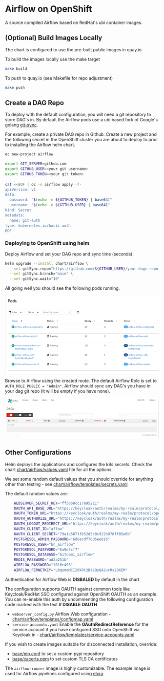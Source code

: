 # Airflow on OpenShift

A source compiled Airflow based on RedHat's ubi container images.

## (Optional) Build Images Locally

The chart is configured to use the pre-built public images in quay.io

To build the images locally use the make target

```bash
make build
```

To push to quay.io (see Makefile for repo adjustment)

```bash
make push
```

## Create a DAG Repo

To deploy with the default configuration, you will need a git repository to store DAG's in. By default the Airflow pods use a ubi based fork of Google's golang [git-sync](https://github.com/eformat/git-sync).

For example, create a private DAG repo in Github. Create a new project and the following secret in the OpenShift cluster you are about to deploy to prior to installing the Airflow helm chart.

```bash
oc new-project airflow
```

```bash
export GIT_SERVER=github.com
export GITHUB_USER=<your git username>
export GITHUB_TOKEN=<your git token>

cat <<EOF | oc -n airflow apply -f-
apiVersion: v1
data:
  password: "$(echo -n ${GITHUB_TOKEN} | base64)"
  username: "$(echo -n ${GITHUB_USER} | base64)"
kind: Secret
metadata:
  name: git-auth
type: kubernetes.io/basic-auth
EOF
```

### Deploying to OpenShift using helm

Deploy Airflow and set your DAG repo and sync time (seconds):

```bash
helm upgrade --install chart/airflow \
  --set gitSync.repo="https://github.com/${GITHUB_USER}/your-dags-repo.git" \
  --set gitSync.branch="main" \
  --set gitSync.wait="10"
```

All going well you should see the following pods running.

![airflow-pods.png](images/airflow-pods.png)

Browse to Airflow using the created route. The default Airflow Role is set to `AUTH_ROLE_PUBLIC = "Admin"`. Airflow should sync any DAG's you have in your dag git repo (it will be empty if you have none).

![airflow-empty.png](images/airflow-empty.png)

## Other Configurations

Helm deploys the applications and configures the k8s secrets. Check the chart [chart/airflow/values.yaml](chart/airflow/values.yaml) file for all the options.

We set some random default values that you should override for anything other than testing - see [chart/airflow/templates/secrets.yaml](chart/airflow/templates/secrets.yaml)

The default random values are:

```bash
    WEBSERVER_SECRET_KEY="ff5669cc17a95211"
    OAUTH_API_BASE_URL="https://keycloak/auth/realms/my-realm/protocol/openid-connect"
    OAUTH_TOKEN_URL="https://keycloak/auth/realms/my-realm/protocol/openid-connect/token"
    OAUTH_AUTHORIZE_URL="https://keycloak/auth/realms/my-realm/protocol/openid-connect/auth"
    OAUTH_LOGOUT_REDIRECT_URL="https://keycloak/auth/realms/my-realm/protocol/openid-connect/logout?client_id=aflow"
    OAUTH_CLIENT_ID="aflow"
    OAUTH_CLIENT_SECRET="79a1a5871fb52d3c0c922b878ff05e0b"
    POSTGRESQL_ADMIN_PASSWORD="6d6ecdf7805ee81b"
    POSTGRESQL_USER="bn_airflow"
    POSTGRESQL_PASSWORD="6a9e5cf7"
    POSTGRESQL_DATABASE="bitnami_airflow"
    REDIS_PASSWORD="ad2a251b"
    AIRFLOW_PASSWORD="f816c493"
    AIRFLOW_FERNETKEY="LbqumqMCI20kRt2Bt2QsQA2urRs28XEM"
```

Authentication for Airflow Web is **DISBALED** by default in the chart.

The configuration supports OAUTH against common tools like Keycloak/RedHat SSO configured against OpenShift OAUTH as an example. You can re-enable this auth by uncommenting the following configuration code marked with the text **# DISABLE OAUTH**

- `webserver_config.py` Airflow Web configuration - [chart/airflow/templates/configmap.yaml](chart/airflow/templates/configmap.yaml)
- `service-accounts.yaml` Enable the **OAuthRedirectReference** for the service account if you have configured SSO onto OpenShift via Keycloak in - [chart/airflow/templates/service-accounts.yaml](chart/airflow/templates/service-accounts.yaml)

If you wish to create images suitable for disconnected installation, override:

- [base/pip.conf](base/pip.conf) to set a custom pypi repository
- [base/cacerts.pem](base/cacerts.pem) to set custom TLS CA certificates

The `airflow-runner` image is highly customizable. The example image is used for Airflow pipelines configured using [elyra](https://github.com/elyra-ai/elyra/blob/main/docs/source/recipes/configure-airflow-as-a-runtime.md).
